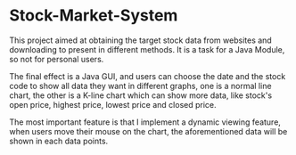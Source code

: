 # Stock-Market-System
This project aimed at obtaining the target stock data from websites and downloading to present in different methods. It is a task for a Java Module, so not for personal users.

The final effect is a Java GUI, and users can choose the date and the stock code to show all data they want in 
different graphs, one is a normal line chart, the other is a K-line chart which can show more data, like stock's open
price, highest price, lowest price and closed price. 

The most important feature is that I implement a dynamic viewing feature, when users move their mouse on the chart,
the aforementioned data will be shown in each data points.
